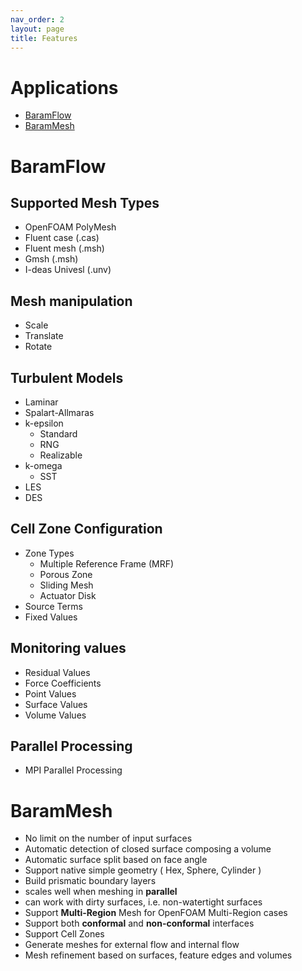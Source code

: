 ```yaml
---
nav_order: 2
layout: page
title: Features
---
```


# Applications

* [BaramFlow](#baramflow)
* [BaramMesh](#barammesh)

# BaramFlow

## Supported Mesh Types
* OpenFOAM PolyMesh
* Fluent case (.cas)
* Fluent mesh (.msh)
* Gmsh (.msh)
* I-deas Univesl (.unv)


## Mesh manipulation
* Scale
* Translate
* Rotate


## Turbulent Models
* Laminar
* Spalart-Allmaras
* k-epsilon
    * Standard
    * RNG
    * Realizable
* k-omega
    * SST
* LES
* DES


## Cell Zone Configuration
* Zone Types
    * Multiple Reference Frame (MRF)
    * Porous Zone
    * Sliding Mesh
    * Actuator Disk
* Source Terms
* Fixed Values


## Monitoring values
* Residual Values
* Force Coefficients
* Point Values
* Surface Values
* Volume Values


## Parallel Processing
* MPI Parallel Processing



# BaramMesh

* No limit on the number of input surfaces
* Automatic detection of closed surface composing a volume
* Automatic surface split based on face angle
* Support native simple geometry ( Hex, Sphere, Cylinder )
* Build prismatic boundary layers
* scales well when meshing in **parallel**
* can work with dirty surfaces, i.e. non-watertight surfaces
* Support **Multi-Region** Mesh for OpenFOAM Multi-Region cases
* Support both **conformal** and **non-conformal** interfaces
* Support Cell Zones
* Generate meshes for external flow and internal flow
* Mesh refinement based on surfaces, feature edges and volumes



